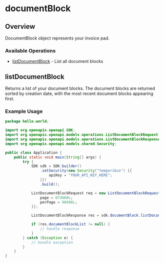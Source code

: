 # documentBlock

## Overview

DocumentBlock object represents your invoice pad.

### Available Operations

* [listDocumentBlock](#listdocumentblock) - List all document blocks

## listDocumentBlock

Returns a list of your document blocks. The document blocks are returned sorted by creation date, with the most recent document blocks appearing first.

### Example Usage

```java
package hello.world;

import org.openapis.openapi.SDK;
import org.openapis.openapi.models.operations.ListDocumentBlockRequest;
import org.openapis.openapi.models.operations.ListDocumentBlockResponse;
import org.openapis.openapi.models.shared.Security;

public class Application {
    public static void main(String[] args) {
        try {
            SDK sdk = SDK.builder()
                .setSecurity(new Security("temporibus") {{
                    apiKey = "YOUR_API_KEY_HERE";
                }})
                .build();

            ListDocumentBlockRequest req = new ListDocumentBlockRequest() {{
                page = 673660L;
                perPage = 96098L;
            }};            

            ListDocumentBlockResponse res = sdk.documentBlock.listDocumentBlock(req);

            if (res.documentBlockList != null) {
                // handle response
            }
        } catch (Exception e) {
            // handle exception
        }
    }
}
```
